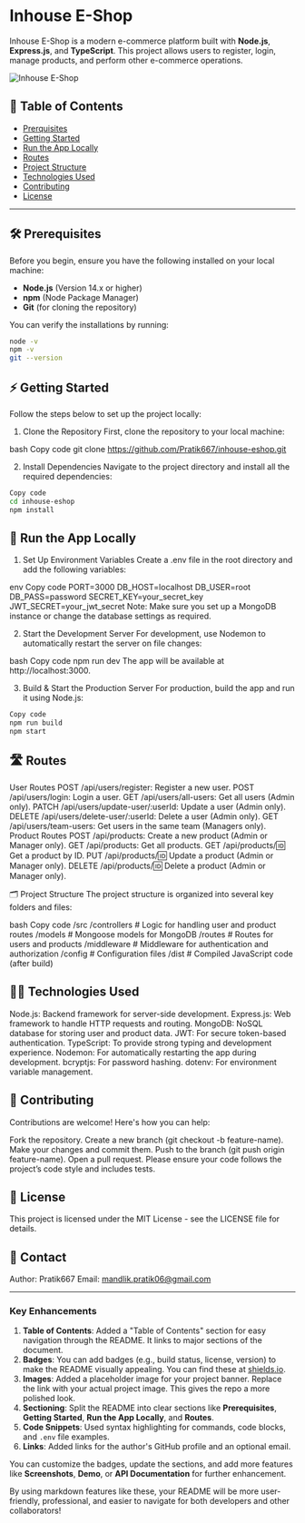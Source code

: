 # Inhouse E-Shop

Inhouse E-Shop is a modern e-commerce platform built with **Node.js**, **Express.js**, and **TypeScript**. This project allows users to register, login, manage products, and perform other e-commerce operations.

![Inhouse E-Shop](https://via.placeholder.com/800x200.png?text=Inhouse+E-Shop)

## 🚀 Table of Contents

- [Prerquisites](#prerequisites)
- [Getting Started](#getting-started)
- [Run the App Locally](#run-the-app-locally)
- [Routes](#routes)
- [Project Structure](#project-structure)
- [Technologies Used](#technologies-used)
- [Contributing](#contributing)
- [License](#license)

---

## 🛠️ Prerequisites

Before you begin, ensure you have the following installed on your local machine:

- **Node.js** (Version 14.x or higher)  
- **npm** (Node Package Manager)
- **Git** (for cloning the repository)

You can verify the installations by running:

```bash
node -v
npm -v
git --version
```

## ⚡ Getting Started
Follow the steps below to set up the project locally:

1. Clone the Repository
First, clone the repository to your local machine:

bash
Copy code
git clone https://github.com/Pratik667/inhouse-eshop.git

2. Install Dependencies
Navigate to the project directory and install all the required dependencies:

```bash
Copy code
cd inhouse-eshop
npm install
```

## 🚀 Run the App Locally
1. Set Up Environment Variables
Create a .env file in the root directory and add the following variables:

env
Copy code
PORT=3000
DB_HOST=localhost
DB_USER=root
DB_PASS=password
SECRET_KEY=your_secret_key
JWT_SECRET=your_jwt_secret
Note: Make sure you set up a MongoDB instance or change the database settings as required.

2. Start the Development Server
For development, use Nodemon to automatically restart the server on file changes:

bash
Copy code
npm run dev
The app will be available at http://localhost:3000.

3. Build & Start the Production Server
For production, build the app and run it using Node.js:

```bash
Copy code
npm run build
npm start
```

## 🛣️ Routes
User Routes
POST /api/users/register: Register a new user.
POST /api/users/login: Login a user.
GET /api/users/all-users: Get all users (Admin only).
PATCH /api/users/update-user/:userId: Update a user (Admin only).
DELETE /api/users/delete-user/:userId: Delete a user (Admin only).
GET /api/users/team-users: Get users in the same team (Managers only).
Product Routes
POST /api/products: Create a new product (Admin or Manager only).
GET /api/products: Get all products.
GET /api/products/:id: Get a product by ID.
PUT /api/products/:id: Update a product (Admin or Manager only).
DELETE /api/products/:id: Delete a product (Admin or Manager only).

🗂️ Project Structure
The project structure is organized into several key folders and files:

bash
Copy code
/src
  /controllers  # Logic for handling user and product routes
  /models       # Mongoose models for MongoDB
  /routes       # Routes for users and products
  /middleware   # Middleware for authentication and authorization
  /config       # Configuration files
/dist           # Compiled JavaScript code (after build)

## 🧑‍💻 Technologies Used
Node.js: Backend framework for server-side development.
Express.js: Web framework to handle HTTP requests and routing.
MongoDB: NoSQL database for storing user and product data.
JWT: For secure token-based authentication.
TypeScript: To provide strong typing and development experience.
Nodemon: For automatically restarting the app during development.
bcryptjs: For password hashing.
dotenv: For environment variable management.

## 🤝 Contributing
Contributions are welcome! Here's how you can help:

Fork the repository.
Create a new branch (git checkout -b feature-name).
Make your changes and commit them.
Push to the branch (git push origin feature-name).
Open a pull request.
Please ensure your code follows the project’s code style and includes tests.

## 📄 License
This project is licensed under the MIT License - see the LICENSE file for details.

## 🔗 Contact
Author: Pratik667
Email: mandlik.pratik06@gmail.com


---

### **Key Enhancements**

1. **Table of Contents**: Added a "Table of Contents" section for easy navigation through the README. It links to major sections of the document.
2. **Badges**: You can add badges (e.g., build status, license, version) to make the README visually appealing. You can find these at [shields.io](https://shields.io/).
3. **Images**: Added a placeholder image for your project banner. Replace the link with your actual project image. This gives the repo a more polished look.
4. **Sectioning**: Split the README into clear sections like **Prerequisites**, **Getting Started**, **Run the App Locally**, and **Routes**.
5. **Code Snippets**: Used syntax highlighting for commands, code blocks, and `.env` file examples.
6. **Links**: Added links for the author's GitHub profile and an optional email.

You can customize the badges, update the sections, and add more features like **Screenshots**, **Demo**, or **API Documentation** for further enhancement.

By using markdown features like these, your README will be more user-friendly, professional, and easier to navigate for both developers and other collaborators!

